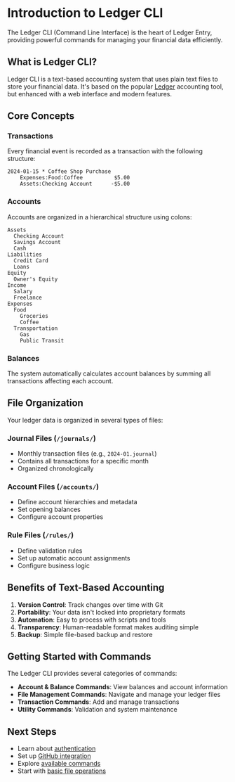 # Introduction to Ledger CLI

The Ledger CLI (Command Line Interface) is the heart of Ledger Entry, providing powerful commands for managing your financial data efficiently.

## What is Ledger CLI?

Ledger CLI is a text-based accounting system that uses plain text files to store your financial data. It's based on the popular [Ledger](https://www.ledger-cli.org/) accounting tool, but enhanced with a web interface and modern features.

## Core Concepts

### Transactions

Every financial event is recorded as a transaction with the following structure:

```
2024-01-15 * Coffee Shop Purchase
    Expenses:Food:Coffee          $5.00
    Assets:Checking Account      -$5.00
```

### Accounts

Accounts are organized in a hierarchical structure using colons:

```
Assets
  Checking Account
  Savings Account
  Cash
Liabilities
  Credit Card
  Loans
Equity
  Owner's Equity
Income
  Salary
  Freelance
Expenses
  Food
    Groceries
    Coffee
  Transportation
    Gas
    Public Transit
```

### Balances

The system automatically calculates account balances by summing all transactions affecting each account.

## File Organization

Your ledger data is organized in several types of files:

### Journal Files (`/journals/`)

- Monthly transaction files (e.g., `2024-01.journal`)
- Contains all transactions for a specific month
- Organized chronologically

### Account Files (`/accounts/`)

- Define account hierarchies and metadata
- Set opening balances
- Configure account properties

### Rule Files (`/rules/`)

- Define validation rules
- Set up automatic account assignments
- Configure business logic

## Benefits of Text-Based Accounting

1. **Version Control**: Track changes over time with Git
2. **Portability**: Your data isn't locked into proprietary formats
3. **Automation**: Easy to process with scripts and tools
4. **Transparency**: Human-readable format makes auditing simple
5. **Backup**: Simple file-based backup and restore

## Getting Started with Commands

The Ledger CLI provides several categories of commands:

- **Account & Balance Commands**: View balances and account information
- **File Management Commands**: Navigate and manage your ledger files
- **Transaction Commands**: Add and manage transactions
- **Utility Commands**: Validation and system maintenance

## Next Steps

- Learn about [authentication](../authentication/overview.md)
- Set up [GitHub integration](../configuration/github-setup.md)
- Explore [available commands](../commands/overview.md)
- Start with [basic file operations](../commands/file-management.md)
